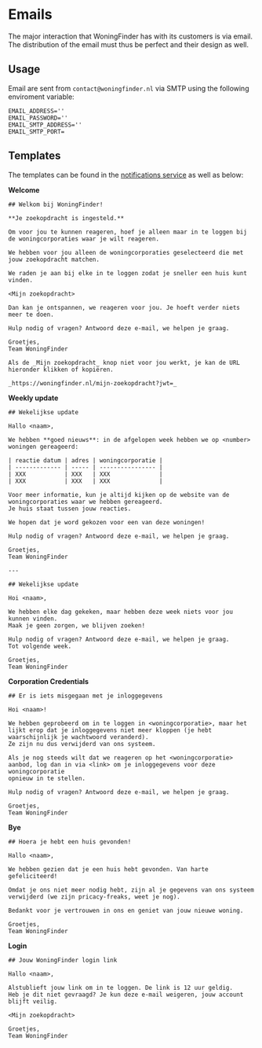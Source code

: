 # Emails

The major interaction that WoningFinder has with its customers is via email.
The distribution of the email must thus be perfect and their design as well.

## Usage

Email are sent from `contact@woningfinder.nl` via SMTP using the following enviroment variable:

```
EMAIL_ADDRESS=''
EMAIL_PASSWORD=''
EMAIL_SMTP_ADDRESS=''
EMAIL_SMTP_PORT=
```

## Templates

The templates can be found in the [notifications service](internal/services/notifications) as well as below:

**Welcome**

```
## Welkom bij WoningFinder!

**Je zoekopdracht is ingesteld.**

Om voor jou te kunnen reageren, hoef je alleen maar in te loggen bij de woningcorporaties waar je wilt reageren.

We hebben voor jou alleen de woningcorporaties geselecteerd die met jouw zoekopdracht matchen.

We raden je aan bij elke in te loggen zodat je sneller een huis kunt vinden.

<Mijn zoekopdracht>

Dan kan je ontspannen, we reageren voor jou. Je hoeft verder niets meer te doen.

Hulp nodig of vragen? Antwoord deze e-mail, we helpen je graag.

Groetjes,
Team WoningFinder

Als de _Mijn zoekopdracht_ knop niet voor jou werkt, je kan de URL hieronder klikken of kopiëren.

_https://woningfinder.nl/mijn-zoekopdracht?jwt=_
```

**Weekly update**

```
## Wekelijkse update

Hallo <naam>,

We hebben **goed nieuws**: in de afgelopen week hebben we op <number> woningen gereageerd:

| reactie datum | adres | woningcorporatie |
| ------------- | ----- | ---------------- |
| XXX           | XXX   | XXX              |
| XXX           | XXX   | XXX              |

Voor meer informatie, kun je altijd kijken op de website van de woningcorporaties waar we hebben gereageerd.
Je huis staat tussen jouw reacties.

We hopen dat je word gekozen voor een van deze woningen!

Hulp nodig of vragen? Antwoord deze e-mail, we helpen je graag.

Groetjes,
Team WoningFinder

---

## Wekelijkse update

Hoi <naam>,

We hebben elke dag gekeken, maar hebben deze week niets voor jou kunnen vinden.
Maak je geen zorgen, we blijven zoeken!

Hulp nodig of vragen? Antwoord deze e-mail, we helpen je graag.
Tot volgende week.

Groetjes,
Team WoningFinder
```

**Corporation Credentials**

```
## Er is iets misgegaan met je inloggegevens

Hoi <naam>!

We hebben geprobeerd om in te loggen in <woningcorporatie>, maar het lijkt erop dat je inloggegevens niet meer kloppen (je hebt waarschijnlijk je wachtwoord veranderd).
Ze zijn nu dus verwijderd van ons systeem.

Als je nog steeds wilt dat we reageren op het <woningcorporatie> aanbod, log dan in via <link> om je inloggegevens voor deze woningcorporatie
opnieuw in te stellen.

Hulp nodig of vragen? Antwoord deze e-mail, we helpen je graag.

Groetjes,
Team WoningFinder
```

**Bye**

```
## Hoera je hebt een huis gevonden!

Hallo <naam>,

We hebben gezien dat je een huis hebt gevonden. Van harte gefeliciteerd!

Omdat je ons niet meer nodig hebt, zijn al je gegevens van ons systeem verwijderd (we zijn pricacy-freaks, weet je nog).

Bedankt voor je vertrouwen in ons en geniet van jouw nieuwe woning.

Groetjes,
Team WoningFinder
```

**Login**

```
## Jouw WoningFinder login link

Hallo <naam>,

Alstublieft jouw link om in te loggen. De link is 12 uur geldig.
Heb je dit niet gevraagd? Je kun deze e-mail weigeren, jouw account blijft veilig.

<Mijn zoekopdracht>

Groetjes,
Team WoningFinder
```
